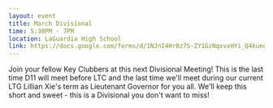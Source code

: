 ```yaml
---
layout: event
title: March Divisional
time: 5:30PM - 7PM
location: LaGuardia High School
link: https://docs.google.com/forms/d/1NJnI4Hr0z7S-ZY1GzNqxvxHYi_Q4kueqdqbZ02DcxdA/viewform
---
```

Join your fellow Key Clubbers at this next Divisional Meeting! This is the last time D11 will meet before LTC and the last time we'll meet during our current LTG Lillian Xie's term as Lieutenant Governor for you all. We'll keep this short and sweet - this is a Divisional you don't want to miss!
